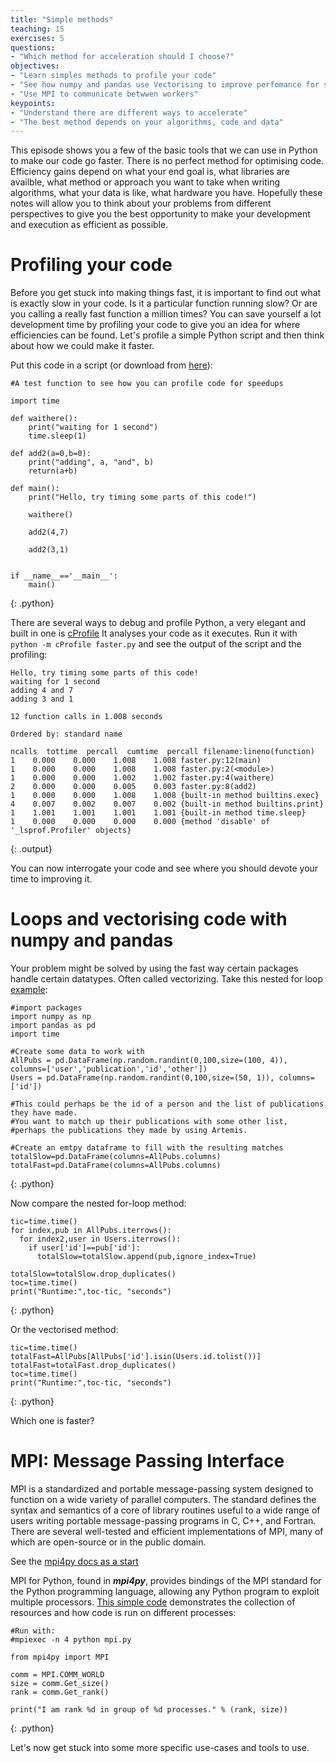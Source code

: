 ```yaml
---
title: "Simple methods"
teaching: 15
exercises: 5
questions:
- "Which method for acceleration should I choose?"
objectives:
- "Learn simples methods to profile your code"
- "See how numpy and pandas use Vectorising to improve perfomance for some data"
- "Use MPI to communicate betwwen workers"
keypoints:
- "Understand there are different ways to accelerate"
- "The best method depends on your algorithms, code and data"
---
```

This episode shows you a few of the basic tools that we can use in Python to make our code go faster. There is no perfect method for optimising code. Efficiency gains depend on what your end goal is, what libraries are availble, what method or approach you want to take when writing algorithms, what your data is like, what hardware you have. Hopefully these notes will allow you to think about your problems from different perspectives to give you the best opportunity to make your development and execution as efficient as possible.


# Profiling your code

Before you get stuck into making things fast, it is important to find out what is exactly slow in your code. Is it a particular function running slow? Or are you calling a really fast function a million times? You can save yourself a lot development time by profiling your code to give you an idea for where efficiencies can be found. Let's profile a simple Python script and then think about how we could make it faster.

Put this code in a script (or download from [here](https://sydney-informatics-hub.github.io/training.artemis.python/files/faster.py)):
~~~
#A test function to see how you can profile code for speedups

import time

def waithere():
	print("waiting for 1 second")
	time.sleep(1)

def add2(a=0,b=0):
	print("adding", a, "and", b)
	return(a+b)

def main():
	print("Hello, try timing some parts of this code!")

	waithere()
	
	add2(4,7)

	add2(3,1)


if __name__=='__main__':
	main()
~~~
{: .python}

There are several ways to debug and profile Python, a very elegant and built in one is [cProfile](https://docs.python.org/3/library/profile.html)
It analyses your code as it executes. Run it with ```python -m cProfile faster.py```  and see the output of the script and the profiling:

~~~
Hello, try timing some parts of this code!
waiting for 1 second
adding 4 and 7
adding 3 and 1

12 function calls in 1.008 seconds

Ordered by: standard name

ncalls  tottime  percall  cumtime  percall filename:lineno(function)
1    0.000    0.000    1.008    1.008 faster.py:12(main)
1    0.000    0.000    1.008    1.008 faster.py:2(<module>)
1    0.000    0.000    1.002    1.002 faster.py:4(waithere)
2    0.000    0.000    0.005    0.003 faster.py:8(add2)
1    0.000    0.000    1.008    1.008 {built-in method builtins.exec}
4    0.007    0.002    0.007    0.002 {built-in method builtins.print}
1    1.001    1.001    1.001    1.001 {built-in method time.sleep}
1    0.000    0.000    0.000    0.000 {method 'disable' of '_lsprof.Profiler' objects}
~~~
{: .output}

You can now interrogate your code and see where you should devote your time to improving it.


# Loops and vectorising code with numpy and pandas

Your problem might be solved by using the fast way certain packages handle certain datatypes. Often called vectorizing. Take this nested for loop [example](https://sydney-informatics-hub.github.io/training.artemis.python/files/vector.py):

~~~
#import packages
import numpy as np
import pandas as pd
import time 

#Create some data to work with
AllPubs = pd.DataFrame(np.random.randint(0,100,size=(100, 4)), columns=['user','publication','id','other'])
Users = pd.DataFrame(np.random.randint(0,100,size=(50, 1)), columns=['id'])

#This could perhaps be the id of a person and the list of publications they have made. 
#You want to match up their publications with some other list, 
#perhaps the publications they made by using Artemis.

#Create an emtpy dataframe to fill with the resulting matches
totalSlow=pd.DataFrame(columns=AllPubs.columns)
totalFast=pd.DataFrame(columns=AllPubs.columns)

~~~
{: .python}

Now compare the nested for-loop method:
~~~
tic=time.time()
for index,pub in AllPubs.iterrows():
  for index2,user in Users.iterrows():
    if user['id']==pub['id']:
      totalSlow=totalSlow.append(pub,ignore_index=True)
      
totalSlow=totalSlow.drop_duplicates()
toc=time.time()
print("Runtime:",toc-tic, "seconds")

~~~
{: .python}

Or the vectorised method:
~~~
tic=time.time()
totalFast=AllPubs[AllPubs['id'].isin(Users.id.tolist())]
totalFast=totalFast.drop_duplicates()
toc=time.time()
print("Runtime:",toc-tic, "seconds")

~~~
{: .python}


Which one is faster? 




# MPI: Message Passing Interface
MPI is a standardized and portable message-passing system designed to function on a wide variety of parallel computers.
The standard defines the syntax and semantics of a core of library routines useful to a wide range of users writing portable message-passing programs in C, C++, and Fortran. There are several well-tested and efficient implementations of MPI, many of which are open-source or in the public domain.

See the [mpi4py docs as a start](https://mpi4py.readthedocs.io/en/stable/index.html)

MPI for Python, found in ***mpi4py***, provides bindings of the MPI standard for the Python programming language, allowing any Python program to exploit multiple processors. [This simple code](https://sydney-informatics-hub.github.io/training.artemis.python/files/mpi.py) demonstrates the collection of resources and how code is run on different processes:

~~~
#Run with:
#mpiexec -n 4 python mpi.py

from mpi4py import MPI

comm = MPI.COMM_WORLD
size = comm.Get_size()
rank = comm.Get_rank()

print("I am rank %d in group of %d processes." % (rank, size))
~~~
{: .python}


Let's now get stuck into some more specific use-cases and tools to use.


